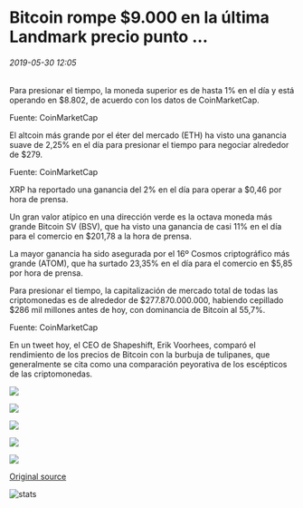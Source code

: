 # Bitcoin rompe $9.000 en la última Landmark precio punto ...

###### 2019-05-30 12:05

Para presionar el tiempo, la moneda superior es de hasta 1% en el día y está operando en $8.802, de acuerdo con los datos de CoinMarketCap.

Fuente: CoinMarketCap

El altcoin más grande por el éter del mercado (ETH) ha visto una ganancia suave de 2,25% en el día para presionar el tiempo para negociar alrededor de $279.

Fuente: CoinMarketCap

XRP ha reportado una ganancia del 2% en el día para operar a $0,46 por hora de prensa.

Un gran valor atípico en una dirección verde es la octava moneda más grande Bitcoin SV (BSV), que ha visto una ganancia de casi 11% en el día para el comercio en $201,78 a la hora de prensa.

La mayor ganancia ha sido asegurada por el 16º Cosmos criptográfico más grande (ATOM), que ha surtado 23,35% en el día para el comercio en $5,85 por hora de prensa.

Para presionar el tiempo, la capitalización de mercado total de todas las criptomonedas es de alrededor de $277.870.000.000, habiendo cepillado $286 mil millones antes de hoy, con dominancia de Bitcoin al 55,7%.

Fuente: CoinMarketCap

En un tweet hoy, el CEO de Shapeshift, Erik Voorhees, comparó el rendimiento de los precios de Bitcoin con la burbuja de tulipanes, que generalmente se cita como una comparación peyorativa de los escépticos de las criptomonedas.

![](https://s3.cointelegraph.com/storage/uploads/view/b71c06e258480dc8c6677509e1ac4dec.png)

![](https://s3.cointelegraph.com/storage/uploads/view/f7a9ccee58a0c1214e20d4722ac2d5ac.png)

![](https://s3.cointelegraph.com/storage/uploads/view/5d9cbcbf46db30f6da9bc86fe9ce86b7.png)

![](https://s3.cointelegraph.com/storage/uploads/view/58b82b7880ec9455f544bf7391cc5e65.png)

![](https://s3.cointelegraph.com/storage/uploads/view/e47167a20c27428efcf459485b1b8ba8.png)

[Original source](https://cointelegraph.com/news/bitcoin-breaks-9-000-in-latest-landmark-price-point)

![stats](https://c.statcounter.com/11760860/0/a89fa40b/1/ "stats")